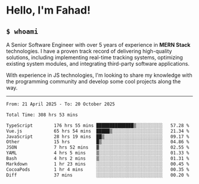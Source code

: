 <h1>Hello, I'm Fahad!</h1>

<h2><code>$ whoami</code></h2>

A Senior Software Engineer with over 5 years of experience in **MERN Stack** technologies. I have a proven track record of delivering high-quality solutions, including implementing real-time tracking systems, optimizing existing system modules, and integrating third-party software applications.

With experience in JS technologies, I'm looking to share my knowledge with the programming community and develop some cool projects along the way.

---

<!--START_SECTION:waka-->

```txt
From: 21 April 2025 - To: 20 October 2025

Total Time: 308 hrs 53 mins

TypeScript        176 hrs 55 mins ██████████████▒░░░░░░░░░░   57.28 %
Vue.js            65 hrs 54 mins  █████▒░░░░░░░░░░░░░░░░░░░   21.34 %
JavaScript        28 hrs 19 mins  ██▒░░░░░░░░░░░░░░░░░░░░░░   09.17 %
Other             15 hrs          █▒░░░░░░░░░░░░░░░░░░░░░░░   04.86 %
JSON              7 hrs 52 mins   ▓░░░░░░░░░░░░░░░░░░░░░░░░   02.55 %
YAML              4 hrs 5 mins    ▒░░░░░░░░░░░░░░░░░░░░░░░░   01.33 %
Bash              4 hrs 2 mins    ▒░░░░░░░░░░░░░░░░░░░░░░░░   01.31 %
Markdown          1 hr 23 mins    ░░░░░░░░░░░░░░░░░░░░░░░░░   00.45 %
CocoaPods         1 hr 4 mins     ░░░░░░░░░░░░░░░░░░░░░░░░░   00.35 %
Diff              37 mins         ░░░░░░░░░░░░░░░░░░░░░░░░░   00.20 %
```

<!--END_SECTION:waka-->

<!--
**heyFahad/heyFahad** is a ✨ _special_ ✨ repository because its `README.md` (this file) appears on your GitHub profile.

Here are some ideas to get you started:

- 🔭 I’m currently working on ...
- 🌱 I’m currently learning ...
- 👯 I’m looking to collaborate on ...
- 🤔 I’m looking for help with ...
- 💬 Ask me about ...
- 📫 How to reach me: ...
- 😄 Pronouns: ...
- ⚡ Fun fact: ...
-->
